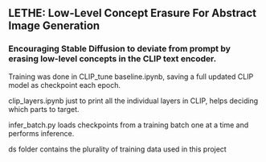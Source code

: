 ## LETHE: Low-Level Concept Erasure For Abstract Image Generation
### Encouraging Stable Diffusion to deviate from prompt by erasing low-level concepts in the CLIP text encoder.

Training was done in CLIP_tune baseline.ipynb, saving a full updated CLIP model as checkpoint each epoch.

clip_layers.ipynb just to print all the individual layers in CLIP, helps deciding which parts to target.

infer_batch.py loads checkpoints from a training batch one at a time and performs inference.

ds folder contains the plurality of training data used in this project

